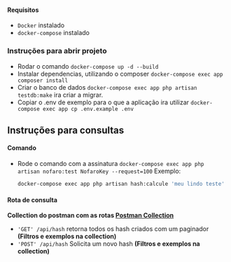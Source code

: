 #### Requisitos
 - `Docker` instalado
 - `docker-compose` instalado


### Instruções para abrir projeto
 
 - Rodar o comando `docker-compose up -d --build` 
 - Instalar dependencias, utilizando o composer `docker-compose exec app composer install`
 - Criar o banco de dados `docker-compose exec app php artisan testdb:make` ira criar a migrar.
 - Copiar o .env de exemplo para o que a aplicação ira utilizar `docker-compose exec app cp .env.example .env` 
## Instruções para consultas

#### Comando

 - Rode o comando com a assinatura `docker-compose exec app php artisan nofaro:test NofaroKey --request=100`
 Exemplo: 
     ````bash
    docker-compose exec app php artisan hash:calcule 'meu lindo teste' --request=12 

#### Rota de consulta

**Collection do postman com as rotas [Postman Collection](./calcule-hash.collection.json)**

 - `'GET' /api/hash`  retorna todos os hash criados com um paginador **(Filtros e exemplos na collection)**
 - `'POST' /api/hash` Solicita um novo hash **(Filtros e exemplos na collection)**
